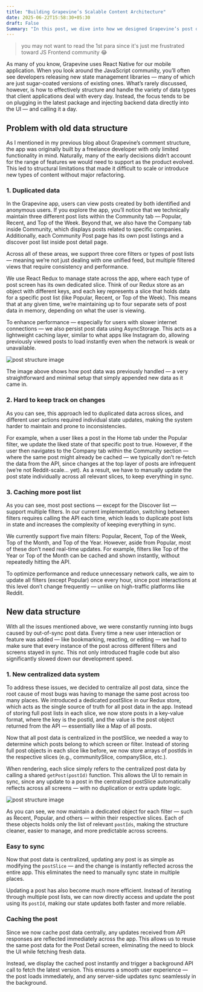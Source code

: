 ```yaml
---
title: "Building Grapevine’s Scalable Content Architecture"
date: 2025-06-22T15:58:30+05:30
draft: False
Summary: "In this post, we dive into how we designed Grapevine’s post data structure to be modular, performant, and future-proof. From supporting diverse content types to enabling rapid iteration, here’s how we built a content architecture that scales with our platform."
---
```


> you may not want to read the 1st para since it's just me frustrated toward JS Frontend community 😂

As many of you know, Grapevine uses React Native for our mobile application. When you look around the JavaScript community, you’ll often see developers releasing new state management libraries — many of which are just sugar-coated versions of existing ones. What’s rarely discussed, however, is how to effectively structure and handle the variety of data types that client applications deal with every day. Instead, the focus tends to be on plugging in the latest package and injecting backend data directly into the UI — and calling it a day.

## Problem with old data structure

As I mentioned in my previous blog about Grapevine’s comment structure, the app was originally built by a freelance developer with only limited functionality in mind. Naturally, many of the early decisions didn’t account for the range of features we would need to support as the product evolved. This led to structural limitations that made it difficult to scale or introduce new types of content without major refactoring.

### 1. Duplicated data

In the Grapevine app, users can view posts created by both identified and anonymous users. If you explore the app, you’ll notice that we technically maintain three different post lists within the Community tab — Popular, Recent, and Top of the Week. Beyond that, we also have the Company tab inside Community, which displays posts related to specific companies. Additionally, each Community Post page has its own post listings and a discover post list inside post detail page.

Across all of these areas, we support three core filters or types of post lists — meaning we’re not just dealing with one unified feed, but multiple filtered views that require consistency and performance.

We use React Redux to manage state across the app, where each type of post screen has its own dedicated slice. Think of our Redux store as an object with different keys, and each key represents a slice that holds data for a specific post list (like Popular, Recent, or Top of the Week). This means that at any given time, we’re maintaining up to four separate sets of post data in memory, depending on what the user is viewing.

To enhance performance — especially for users with slower internet connections — we also persist post data using AsyncStorage. This acts as a lightweight caching layer, similar to what apps like Instagram do, allowing previously viewed posts to load instantly even when the network is weak or unavailable.

![post structure image](/post_old_structure.png)

The image above shows how post data was previously handled — a very straightforward and minimal setup that simply appended new data as it came in.

### 2. Hard to keep track on changes

As you can see, this approach led to duplicated data across slices, and different user actions required individual state updates, making the system harder to maintain and prone to inconsistencies.

For example, when a user likes a post in the Home tab under the Popular filter, we update the liked state of that specific post to true. However, if the user then navigates to the Company tab within the Community section — where the same post might already be cached — we typically don’t re-fetch the data from the API, since changes at the top layer of posts are infrequent (we’re not Reddit-scale... yet). As a result, we have to manually update the post state individually across all relevant slices, to keep everything in sync.

### 3. Caching more post list

As you can see, most post sections — except for the Discover list — support multiple filters. In our current implementation, switching between filters requires calling the API each time, which leads to duplicate post lists in state and increases the complexity of keeping everything in sync.

We currently support five main filters: Popular, Recent, Top of the Week, Top of the Month, and Top of the Year. However, aside from Popular, most of these don’t need real-time updates. For example, filters like Top of the Year or Top of the Month can be cached and shown instantly, without repeatedly hitting the API.

To optimize performance and reduce unnecessary network calls, we aim to update all filters (except Popular) once every hour, since post interactions at this level don’t change frequently — unlike on high-traffic platforms like Reddit.

## New data structure

With all the issues mentioned above, we were constantly running into bugs caused by out-of-sync post data. Every time a new user interaction or feature was added — like bookmarking, reacting, or editing — we had to make sure that every instance of the post across different filters and screens stayed in sync. This not only introduced fragile code but also significantly slowed down our development speed.

### 1. New centralized data system

To address these issues, we decided to centralize all post data, since the root cause of most bugs was having to manage the same post across too many places. We introduced a dedicated postSlice in our Redux store, which acts as the single source of truth for all post data in the app. Instead of storing full post lists in each slice, we now store posts in a key-value format, where the key is the postId, and the value is the post object returned from the API — essentially like a Map of all posts.

Now that all post data is centralized in the postSlice, we needed a way to determine which posts belong to which screen or filter. Instead of storing full post objects in each slice like before, we now store arrays of postIds in the respective slices (e.g., communitySlice, companySlice, etc.).

When rendering, each slice simply refers to the centralized post data by calling a shared `getPost(postId)` function. This allows the UI to remain in sync, since any update to a post in the centralized postSlice automatically reflects across all screens — with no duplication or extra update logic.


![post structure image](/post_new_strcuture.png)

As you can see, we now maintain a dedicated object for each filter — such as Recent, Popular, and others — within their respective slices. Each of these objects holds only the list of relevant `postIds`, making the structure cleaner, easier to manage, and more predictable across screens.

### Easy to sync

Now that post data is centralized, updating any post is as simple as modifying the `postSlice` — and the change is instantly reflected across the entire app. This eliminates the need to manually sync state in multiple places.

Updating a post has also become much more efficient. Instead of iterating through multiple post lists, we can now directly access and update the post using its `postId`, making our state updates both faster and more reliable.

### Caching the post

Since we now cache post data centrally, any updates received from API responses are reflected immediately across the app. This allows us to reuse the same post data for the Post Detail screen, eliminating the need to block the UI while fetching fresh data.

Instead, we display the cached post instantly and trigger a background API call to fetch the latest version. This ensures a smooth user experience — the post loads immediately, and any server-side updates sync seamlessly in the background.